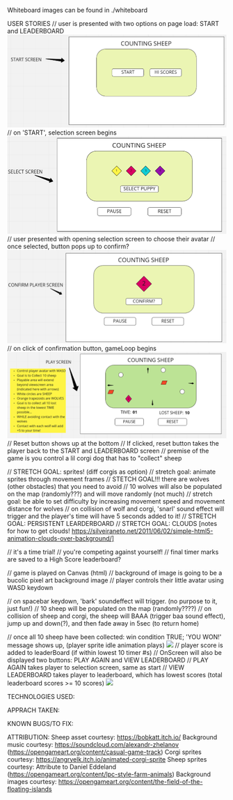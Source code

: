 Whiteboard images can be found in ./whiteboard

USER STORIES
// user is presented with two options on page load: START and LEADERBOARD
<img src="./whiteboard/startscreen.png" />
// on 'START', selection screen begins
<img src="./whiteboard/selectscreen.png" />
// user presented with opening selection screen to choose their avatar
// once selected, button pops up to confirm? 
<img src="./whiteboard/confirmplayerscreen.png" />
// on click of confirmation button, gameLoop begins
<img src="./whiteboard/playscreen.png" />
// Reset button shows up at the bottom
// If clicked, reset button takes the player back to the START and LEADERBOARD screen
// premise of the game is you control a lil corgi dog that has to "collect" sheep

// STRETCH GOAL: sprites!  (diff corgis as option)
// stretch goal: animate sprites through movement frames
// STETCH GOAL!!! there are wolves (other obstacles) that you need to avoid
    // 10 wolves will also be populated on the map (randomly???) and will move randomly (not much)
    // stretch goal: be able to set difficulty by increasing movement speed and movement distance for wolves
    // on collision of wolf and corgi, 'snarl' sound effect will trigger and the player's time will have 5 seconds added to it!
// STRETCH GOAL: PERSISTENT LEARDERBOARD
// STRETCH GOAL: CLOUDS [notes for how to get clouds! https://silveiraneto.net/2011/06/02/simple-html5-animation-clouds-over-background/]

// it's a time trial! 
// you're competing against yourself! 
// final timer marks are saved to a High Score leaderboard?


// game is played on Canvas (html)
// background of image is going to be a bucolic pixel art background image
// player controls their little avatar using WASD keydown

// on spacebar keydown, 'bark' soundeffect will trigger. (no purpose to it, just fun!)
// 10 sheep will be populated on the map (randomly????)
// on collision of sheep and corgi, the sheep will BAAA (trigger baa sound effect), jump up and down(?), and then fade away in 5sec (to return home)

// once all 10 sheep have been collected: win condition TRUE; 'YOU WON!' message shows up, (player sprite idle animation plays)
<img src="winscreen.png" />
// player score is added to leaderBoard (if within lowest 10 timer #s)
// OnScreen will also be displayed two buttons: PLAY AGAIN and VIEW LEADERBOARD
// PLAY AGAIN takes player to selection screen, same as start
// VIEW LEADERBOARD takes player to leaderboard, which has lowest scores (total leaderboard scores >= 10 scores)
<img src="leaderboard.png" />

TECHNOLOGIES USED:

APPRACH TAKEN:

KNOWN BUGS/TO FIX:

ATTRIBUTION:
Sheep asset courtesy: https://bobkatt.itch.io/
Background music courtesy: https://soundcloud.com/alexandr-zhelanov (https://opengameart.org/content/casual-game-track)
Corgi sprites courtesy: https://angryelk.itch.io/animated-corgi-sprite
Sheep sprites courtesy: Attribute to Daniel Eddeland (https://opengameart.org/content/lpc-style-farm-animals)
Background images courtesy: https://opengameart.org/content/the-field-of-the-floating-islands

